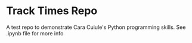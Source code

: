 # Track Times Repo
A test repo to demonstrate Cara Cuiule's Python programming skills. See .ipynb file for more info
